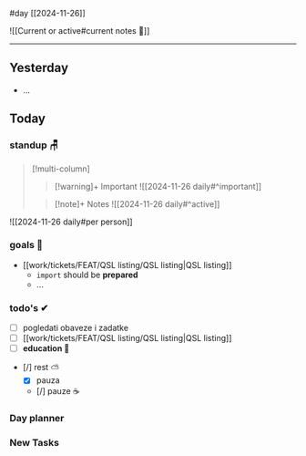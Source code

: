 #day
[[2024-11-26]]

![[Current or active#current notes 📓]]

---
## Yesterday
- ...

## Today

### standup 🪑

> [!multi-column]
>> [!warning]+ Important
>> ![[2024-11-26 daily#^important]]
>
>> [!note]+ Notes
>> ![[2024-11-26 daily#^active]]

![[2024-11-26 daily#per person]]

### goals 🏴
- [[work/tickets/FEAT/QSL listing/QSL listing|QSL listing]]
	- `import` should be **prepared**
	- ...

### todo's ✔
- [ ] pogledati  obaveze i zadatke
- [ ] [[work/tickets/FEAT/QSL listing/QSL listing|QSL listing]]
- [ ] **education 🎒**
- [/] rest ⛅ 
	- [x] pauza
	- [/] pauze ☕ 

### Day planner

### New Tasks

